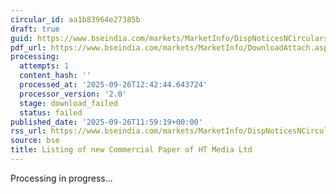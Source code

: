 ```yaml
---
circular_id: aa1b83964e27385b
draft: true
guid: https://www.bseindia.com/markets/MarketInfo/DispNoticesNCirculars.aspx?Noticeid={C7A70D16-CFD8-4D82-8A0A-3B5279243387}&noticeno=20250926-43&dt=09/26/2025&icount=43&totcount=50&flag=0
pdf_url: https://www.bseindia.com/markets/MarketInfo/DownloadAttach.aspx?id=20250926-43&attachedId=
processing:
  attempts: 1
  content_hash: ''
  processed_at: '2025-09-26T12:42:44.643724'
  processor_version: '2.0'
  stage: download_failed
  status: failed
published_date: '2025-09-26T11:59:19+00:00'
rss_url: https://www.bseindia.com/markets/MarketInfo/DispNoticesNCirculars.aspx?Noticeid={C7A70D16-CFD8-4D82-8A0A-3B5279243387}&noticeno=20250926-43&dt=09/26/2025&icount=43&totcount=50&flag=0
source: bse
title: Listing of new Commercial Paper of HT Media Ltd
---
```


Processing in progress...